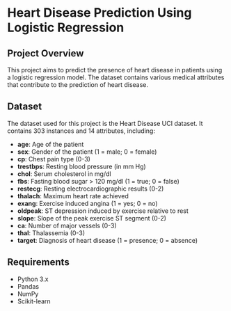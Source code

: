 # Heart Disease Prediction Using Logistic Regression

## Project Overview

This project aims to predict the presence of heart disease in patients using a logistic regression model. The dataset contains various medical attributes that contribute to the prediction of heart disease.
## Dataset

The dataset used for this project is the Heart Disease UCI dataset. It contains 303 instances and 14 attributes, including:

- **age**: Age of the patient
- **sex**: Gender of the patient (1 = male; 0 = female)
- **cp**: Chest pain type (0-3)
- **trestbps**: Resting blood pressure (in mm Hg)
- **chol**: Serum cholesterol in mg/dl
- **fbs**: Fasting blood sugar > 120 mg/dl (1 = true; 0 = false)
- **restecg**: Resting electrocardiographic results (0-2)
- **thalach**: Maximum heart rate achieved
- **exang**: Exercise induced angina (1 = yes; 0 = no)
- **oldpeak**: ST depression induced by exercise relative to rest
- **slope**: Slope of the peak exercise ST segment (0-2)
- **ca**: Number of major vessels (0-3)
- **thal**: Thalassemia (0-3)
- **target**: Diagnosis of heart disease (1 = presence; 0 = absence)

## Requirements

- Python 3.x
- Pandas
- NumPy
- Scikit-learn
